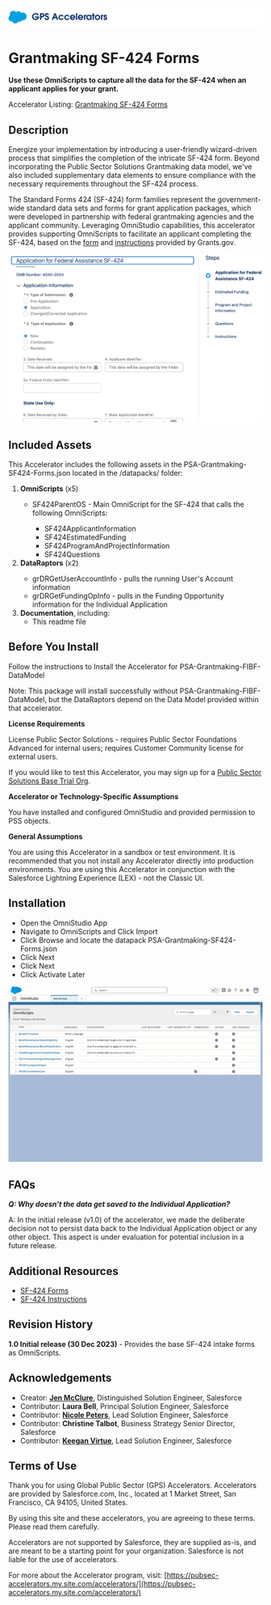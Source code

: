 ![Public Sector Accelerators logo](/docs/Logo_GPSAccelerators_v01.png)

# Grantmaking SF-424 Forms

**Use these OmniScripts to capture all the data for the SF-424 when an applicant applies for your grant.**

Accelerator Listing: [Grantmaking SF-424 Forms](https://pubsec-accelerators.my.site.com/accelerators/accelerator/a0wDo000000UCF3IAO/grantmaking-sf424-forms)


## Description

Energize your implementation by introducing a user-friendly wizard-driven process that simplifies the completion of the intricate SF-424 form. Beyond incorporating the Public Sector Solutions Grantmaking data model, we've also included supplementary data elements to ensure compliance with the necessary requirements throughout the SF-424 process.

The Standard Forms 424 (SF-424) form families represent the government-wide standard data sets and forms for grant application packages, which were developed in partnership with federal grantmaking agencies and the applicant community.  Leveraging OmniStudio capabilities, this accelerator provides supporting OmniScripts to facilitate an applicant completing the SF-424, based on the [form](https://apply07.grants.gov/apply/forms/sample/SF424_4_0-V4.0.pdf) and [instructions](https://apply07.grants.gov/apply/forms/instructions/SF424D-V1.1-Instructions.pdf) provided by Grants.gov.

![Sample OmniScript SF-424](/docs/SF-424Sample.png)

## Included Assets

This Accelerator includes the following assets in the PSA-Grantmaking-SF424-Forms.json located in the /datapacks/ folder:
<ol>
  <li><strong>OmniScripts</strong> (x5)</li>
  <ul>
    <li>SF424ParentOS - Main OmniScript for the SF-424 that calls the following OmniScripts:</li>
    <ul>
     <li>SF424ApplicantInformation</li>
     <li>SF424EstimatedFunding</li>
     <li>SF424ProgramAndProjectInformation</li>
     <li>SF424Questions</li>
    </ul>
  </ul>
       <li><strong>DataRaptors</strong> (x2)</li>
  <ul>
    <li>grDRGetUserAccountInfo - pulls the running User's Account information</li>
    <li>grDRGetFundingOpInfo - pulls in the Funding Opportunity information for the Individual Application</li>
  </ul>
  <li><strong>Documentation</strong>, including:
    <ul>
      <li>This readme file</li>
    </ul>
  </li>
</ol>


## Before You Install

Follow the instructions to Install the Accelerator for PSA-Grantmaking-FIBF-DataModel

Note: This package will install successfully without PSA-Grantmaking-FIBF-DataModel, but the DataRaptors depend on the Data Model provided within that accelerator.

**License Requirements**

License Public Sector Solutions - requires Public Sector Foundations Advanced for internal users; requires Customer Community license for external users.  

If you would like to test this Accelerator, you may sign up for a [Public Sector Solutions Base Trial Org](https://www.salesforce.com/form/industries/government/public-sector-base-trial/).

**Accelerator or Technology-Specific Assumptions** 

You have installed and configured OmniStudio and provided permission to PSS objects.

**General Assumptions** 

You are using this Accelerator in a sandbox or test environment. It is recommended that you not install any Accelerator directly into production environments.
You are using this Accelerator in conjunction with the Salesforce Lightning Experience (LEX) - not the Classic UI.


## Installation

<ul>
  <li>Open the OmniStudio App</li>
  <li>Navigate to OmniScripts and Click Import </li>
  <li>Click Browse and locate the datapack PSA-Grantmaking-SF424-Forms.json</li>
  <li>Click Next</li>
  <li>Click Next</li>
  <li>Click Activate Later</li>
</ul>

![Installation](/docs/ImportPSAGrantmakingSF424Forms.gif)


## FAQs

**_Q: Why doesn't the data get saved to the Individual Application?_**

A: In the initial release (v1.0) of the accelerator, we made the deliberate decision not to persist data back to the Individual Application object or any other object. This aspect is under evaluation for potential inclusion in a future release.


## Additional Resources

- [SF-424 Forms](https://apply07.grants.gov/apply/forms/sample/SF424_4_0-V4.0.pdf)
- [SF-424 Instructions](https://apply07.grants.gov/apply/forms/instructions/SF424D-V1.1-Instructions.pdf)


## Revision History

<strong>1.0 Initial release (30 Dec 2023)</strong> - Provides the base SF-424 intake forms as OmniScripts.


## Acknowledgements

- Creator: **[Jen McClure](https://github.com/jmcclurenc)**, Distinguished Solution Engineer, Salesforce
- Contributor: **Laura Bell**, Principal Solution Engineer, Salesforce
- Contributor: **[Nicole Peters](https://github.com/SnpetersF2008)**, Lead Solution Engineer, Salesforce
- Contributor: **Christine Talbot**, Business Strategy Senior Director, Salesforce
- Contributor: **[Keegan Virtue](https://github.com/kvirtue123)**, Lead Solution Engineer, Salesforce


## Terms of Use

Thank you for using Global Public Sector (GPS) Accelerators.  Accelerators are provided by Salesforce.com, Inc., located at 1 Market Street, San Francisco, CA 94105, United States.

By using this site and these accelerators, you are agreeing to these terms. Please read them carefully.

Accelerators are not supported by Salesforce, they are supplied as-is, and are meant to be a starting point for your organization. Salesforce is not liable for the use of accelerators.

For more about the Accelerator program, visit: [https://pubsec-accelerators.my.site.com/accelerators/](https://pubsec-accelerators.my.site.com/accelerators/)
